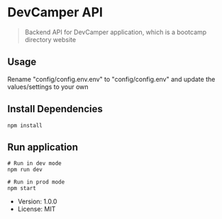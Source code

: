 # DevCamper API
> Backend API for DevCamper application, which is a bootcamp directory website

## Usage
Rename "config/config.env.env" to "config/config.env" and update the values/settings to your own

## Install Dependencies
```
npm install
```

## Run application
```
# Run in dev mode
npm run dev

# Run in prod mode
npm start
```

- Version: 1.0.0
- License: MIT

